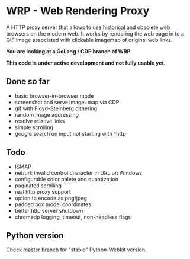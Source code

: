 # WRP - Web Rendering Proxy
A HTTP proxy server that allows to use historical and obsolete web browsers on the modern web. It works by rendering the web page in to a GIF image associated with clickable imagemap of original web links.

**You are looking at a GoLang / CDP branch of WRP.**

**This code is under active development and not fully usable yet.**


## Done so far
* basic browser-in-browser mode
* screenshot and serve image+map via CDP
* gif with Floyd–Steinberg dithering
* random image addressing
* resolve relative links
* simple scrolling
* google search on input not starting with ^http

## Todo
* ISMAP
* net/url: invalid control character in URL on Windows
* configurable color palete and quantization
* paginated scrolling
* real http proxy support
* option to encode as png/jpeg
* padded box model coordinates
* better http server shutdown
* chromedp logging, timeout, non-headless flags

## Python version
Check [master branch](https://github.com/tenox7/wrp/tree/master) for "stable" Python-Webkit version.


